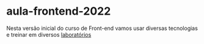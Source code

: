 # aula-frontend-2022


Nesta versão inicial do curso de Front-end vamos usar diversas tecnologias e treinar em diversos [laboratórios](https://replit.com/@JulianJunho2020?path=folder/curso_udemy_WEB)




